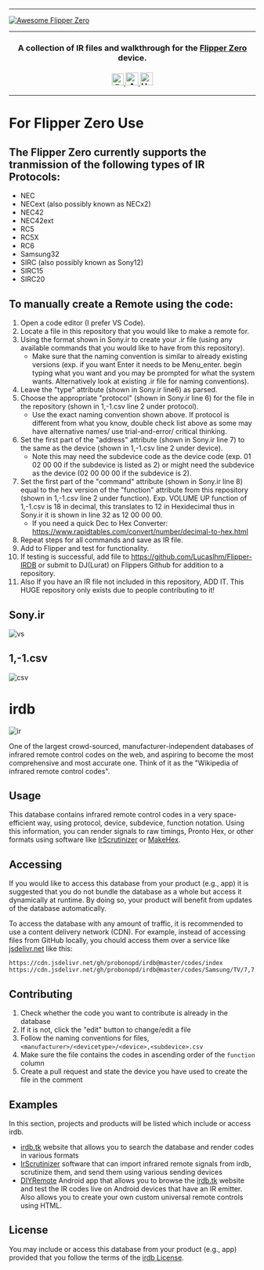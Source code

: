 <hr>
<a href="hhttps://github.com/RandomDebugError/flipperzero-firmware-1">
  <img src="https://i.imgur.com/Nto2Rie.png" align="center" alt="Awesome Flipper Zero" title="Awesome Flipper Zero">
</a>

<hr>
<h3 align="center">
  A collection of IR files and walkthrough for the <a href="https://flipperzero.one">Flipper Zero</a> device.<br><br>
  <a href="#">
    <img src="https://img.shields.io/badge/Powered%20by-Dolphins-blue" alt="Powered by dolphins" height=24>
    <img src="https://img.shields.io/badge/Approved%20by-RandomDebugError-brightgreen" alt="Approved by RandomDebugError" height=26 title="Why Bother">
    <img src="https://img.shields.io/badge/Hack-The%20Planet-orange" alt="Hack the planet" height=26>
  </a>
</h3>
<hr>

<!-- Shout out to Lurat for html-->


# **For Flipper Zero Use**

## The Flipper Zero currently supports the tranmission of the following types of IR Protocols:
* NEC
* NECext (also possibly known as NECx2)
* NEC42
* NEC42ext 
* RC5 
* RC5X
* RC6 
* Samsung32 
* SIRC (also possibly known as Sony12)
* SIRC15
* SIRC20


## To manually create a Remote using the code:

1. Open a code editor (I prefer VS Code).
2. Locate a file in this repository that you would like to make a remote for.
3. Using the format shown in Sony.ir to create your .ir file (using any available commands that you would like to have from this repository).
    * Make sure that the naming convention is similar to already existing versions (exp. if you want Enter it needs to be Menu_enter. begin typing what you want and         you may be prompted for what the system wants. Alternatively look at existing .ir file for naming conventions).
4. Leave the "type" attribute (shown in Sony.ir line6) as parsed.
5. Choose the appropriate "protocol" (shown in Sony.ir line 6) for the file in the repository (shown in 1,-1.csv line 2 under protocol).
    * Use the exact naming convention shown above. If protocol is different from what you know, double check list above as some may have alternative names/ use trial-and-error/ critical thinking.
6. Set the first part of the "address" attribute (shown in Sony.ir line 7) to the same as the device (shown in 1,-1.csv line 2 under device).
    * Note this may need the subdevice code as the device code (exp. 01 02 00 00 if the subdevice is listed as 2) or might need the subdevice as the device (02 00 00         00 if the subdevice is 2).
7. Set the first part of the "command" attribute (shown in Sony.ir line 8) equal to the hex version of the "function" attribute from this repository (shown in 1,-1.csv    line 2 under function). Exp. VOLUME UP function of 1,-1.csv is 18 in decimal, this translates to 12 in Hexidecimal thus in Sony.ir it is shown in line 32 as 12 00      00 00.
   * If you need a quick Dec to Hex Converter: https://www.rapidtables.com/convert/number/decimal-to-hex.html
8. Repeat steps for all commands and save as IR file.
9. Add to Flipper and test for functionality.
10. If testing is successful, add file to https://github.com/Lucaslhm/Flipper-IRDB or submit to DJ(Lurat) on Flippers Github for addition to a repository.
11. Also If you have an IR file not included in this repository, ADD IT. This HUGE repository only exists due to people contributing to it!


## Sony.ir
![vs](https://i.imgur.com/nTnBC2g.png)

## 1,-1.csv
![csv](https://i.imgur.com/EJIGLBB.png)











# irdb

![ir](https://cloud.githubusercontent.com/assets/2480569/9023330/cc63e7fe-3897-11e5-94cb-8cb145971fd2.png)

One of the largest crowd-sourced, manufacturer-independent databases of infrared remote control codes on the web, and aspiring to become the most comprehensive and most accurate one. Think of it as the "Wikipedia of infrared remote control codes".

## Usage

This database contains infrared remote control codes in a very space-efficient way, using protocol, device, subdevice, function notation. Using this information, you can render signals to raw timings, Pronto Hex, or other formats using software like [IrScrutinizer](https://github.com/bengtmartensson/harctoolboxbundle) or [MakeHex](https://github.com/probonopd/MakeHex).

## Accessing

If you would like to access this database from your product (e.g., app) it is suggested that you do not bundle the database as a whole but access it dynamically at runtime. By doing so, your product will benefit from updates of the database automatically.

To access the database with any amount of traffic, it is recommended to use a content delivery network (CDN). For example, instead of accessing files from GitHub locally, you chould access them over a service like [jsdelivr.net](https://www.jsdelivr.com/) like this:

```
https://cdn.jsdelivr.net/gh/probonopd/irdb@master/codes/index
https://cdn.jsdelivr.net/gh/probonopd/irdb@master/codes/Samsung/TV/7,7.csv
```

## Contributing

1. Check whether the code you want to contribute is already in the database
2. If it is not, click the "edit" button to change/edit a file
3. Follow the naming conventions for files, `<manufacturer>/<devicetype>/<device>,<subdevice>.csv`
4. Make sure the file contains the codes in ascending order of the `function` column
5. Create a pull request and state the device you have used to create the file in the comment

## Examples

In this section, projects and products will be listed which include or access irdb.
* [irdb.tk](http://irdb.tk) website that allows you to search the database and render codes in various formats
* [IrScrutinizer](https://github.com/bengtmartensson/harctoolboxbundle) software that can import infrared remote signals from irdb, scrutinize them, and send them using various sending devices
* [DIYRemote](https://github.com/shannah/DIYRemote) Android app that allows you to browse the [irdb.tk](http://irdb.tk) website and test the IR codes live on Android devices that have an IR emitter.  Also allows you to create your own custom universal remote controls using HTML.

## License

You may include or access this database from your product (e.g., app) provided that you follow the terms of the [irdb License](https://github.com/probonopd/irdb/blob/master/LICENSE.md).


